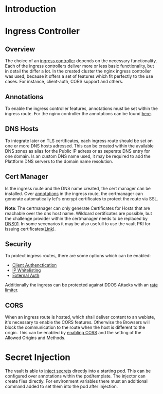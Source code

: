 # Introduction

# Ingress Controller

## Overview

The choice of an [ingress controller](https://kubernetes.io/docs/concepts/services-networking/ingress-controllers/) depends on the necessary functionality. Each of the ingress controllers deliver more or less basic functionality, but in detail the differ a lot. In the created cluster the nginx ingress controller was used, because it offers a set of features which fit perfectly to the use cases. For instance, client-auth, CORS support and others.  

## Annotations

To enable the ingress controller features, annotations must be set within the ingress route. For the nginx controller the annotations can be found [here](https://kubernetes.github.io/ingress-nginx/user-guide/nginx-configuration/annotations/). 

## DNS Hosts

To integrate later on TLS certificates, each ingress route should be set on one or more DNS hosts adressed. This can be created within the available DNS zones as alias for the Public IP adress or as seperate DNS entry for one domain. Is an custom DNS name used, it may be required to add the Plattform DNS servers to the domain name resolution. 

## Cert Manager

Is the ingress route and the DNS name created, the cert manager can be installed. Over [annotations](https://cert-manager.io/v0.14-docs/tutorials/acme/ingress/) in the ingress route, the certmanager can generate automatically let's encrypt certificates to protect the route via SSL.

<b>Note</b>: The certmanager can only generate Certificates for Hosts that are reachable over the dns host name. Wildcard certificates are possible, but the challenge provider within the certmanager needs to be replaced by [DNS01](https://cert-manager.io/docs/configuration/acme/dns01/). In some secenarios it may be also usefull to use the vault PKI for issuing certificates([Link](https://cert-manager.io/docs/configuration/vault/)). 

## Security

To protect ingress routes, there are some options which can be enabled: 

- [Client Authenctication](https://kubernetes.github.io/ingress-nginx/user-guide/nginx-configuration/annotations/#client-certificate-authentication)
- [IP Whitelisting](https://kubernetes.github.io/ingress-nginx/user-guide/nginx-configuration/annotations/#whitelist-source-range)
- [External Auth](https://kubernetes.github.io/ingress-nginx/user-guide/nginx-configuration/annotations/#external-authentication)

Additionally the ingress can be protected against DDOS Attacks with an [rate limiter](https://kubernetes.github.io/ingress-nginx/user-guide/nginx-configuration/annotations/#rate-limiting).

## CORS

When an ingress route is hosted, which shall deliver content to an webiste, it's necessary to enable the CORS features. Otherwise the Browsers will block the communication to the route when the host is different to the origin. This can be enabled by [enabling CORS](https://kubernetes.github.io/ingress-nginx/user-guide/nginx-configuration/annotations/#enable-cors) and the setting of the Allowed Origins and Methods. 

# Secret Injection

The vault is able to [inject secrets](https://www.vaultproject.io/docs/platform/k8s/injector) directly into a starting pod. This can be configured over annotations within the pod/template. The injector can create files directly. For environment variables there must an additional command added to set them into the pod after injection. 


